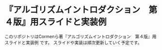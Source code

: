 # 『アルゴリズムイントロダクション　第４版』用スライドと実装例

このリポジトリはCormenら著『アルゴリズムイントロダクション　第４版』用スライドと実装例
です。
スライドや実装は順次更新していく予定です。
